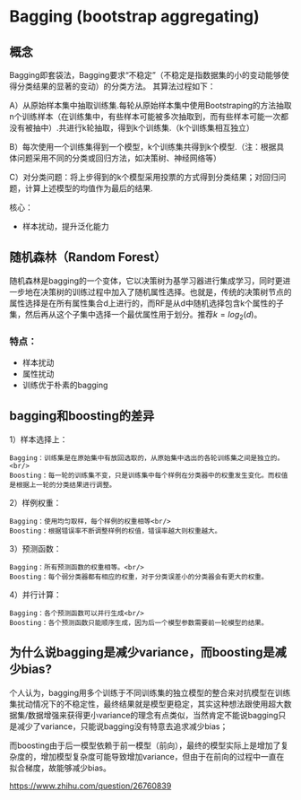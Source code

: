 # Bagging (bootstrap aggregating)
## 概念
Bagging即套袋法，Bagging要求“不稳定”（不稳定是指数据集的小的变动能够使得分类结果的显著的变动）的分类方法。
其算法过程如下：

A）从原始样本集中抽取训练集.每轮从原始样本集中使用Bootstraping的方法抽取n个训练样本（在训练集中，有些样本可能被多次抽取到，而有些样本可能一次都没有被抽中）.共进行k轮抽取，得到k个训练集.（k个训练集相互独立）

B）每次使用一个训练集得到一个模型，k个训练集共得到k个模型.（注：根据具体问题采用不同的分类或回归方法，如决策树、神经网络等）

C）对分类问题：将上步得到的k个模型采用投票的方式得到分类结果；对回归问题，计算上述模型的均值作为最后的结果. 

核心：
- 样本扰动，提升泛化能力

## 随机森林（Random Forest）
随机森林是bagging的一个变体，它以决策树为基学习器进行集成学习，同时更进一步地在决策树的训练过程中加入了随机属性选择。也就是，传统的决策树节点的属性选择是在所有属性集合d上进行的，而RF是从d中随机选择包含k个属性的子集，然后再从这个子集中选择一个最优属性用于划分。推荐$k=log_2(d)$。

### 特点：
- 样本扰动
- 属性扰动
- 训练优于朴素的bagging

## bagging和boosting的差异
1）样本选择上：
```
Bagging：训练集是在原始集中有放回选取的，从原始集中选出的各轮训练集之间是独立的。<br/>
Boosting：每一轮的训练集不变，只是训练集中每个样例在分类器中的权重发生变化。而权值是根据上一轮的分类结果进行调整。
```

2）样例权重：
```
Bagging：使用均匀取样，每个样例的权重相等<br/>
Boosting：根据错误率不断调整样例的权值，错误率越大则权重越大。
```

3）预测函数：
```
Bagging：所有预测函数的权重相等。<br/>
Boosting：每个弱分类器都有相应的权重，对于分类误差小的分类器会有更大的权重。
```

4）并行计算：
```
Bagging：各个预测函数可以并行生成<br/>
Boosting：各个预测函数只能顺序生成，因为后一个模型参数需要前一轮模型的结果。
```

## 为什么说bagging是减少variance，而boosting是减少bias?
个人认为，bagging用多个训练于不同训练集的独立模型的整合来对抗模型在训练集扰动情况下的不稳定性，最终结果就是模型更稳定，其实这种想法跟使用超大数据集/数据增强来获得更小variance的理念有点类似，当然肯定不能说bagging只是减少了variance，只能说bagging没有特意去追求减少bias；

而boosting由于后一模型依赖于前一模型（前向），最终的模型实际上是增加了复杂度的，增加模型复杂度可能导致增加variance，但由于在前向的过程中一直在拟合梯度，故能够减少bias。

https://www.zhihu.com/question/26760839